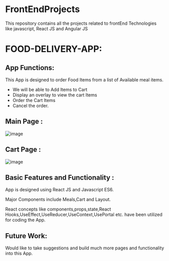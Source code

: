 # FrontEndProjects
This repository contains all the projects related to frontEnd Technologies like javascript, React JS and Angular JS

# FOOD-DELIVERY-APP:

## App Functions:
This App is designed to order Food Items from a list of Available meal items.
* We will be able to Add Items to Cart
* Display an overlay to view the cart Items
* Order the Cart Items 
* Cancel the order.

 ## Main Page : 

![image](https://user-images.githubusercontent.com/53829275/130004575-6ca1d7c1-8638-4702-af33-8c8a7902ee41.png)

## Cart Page :

![image](https://user-images.githubusercontent.com/53829275/130004669-cf2f9447-f058-42b4-a992-01087fbefa98.png)

## Basic Features and Functionality :

App is designed using React JS and Javascript ES6.

Major Components include Meals,Cart and Layout.

React concepts like components,props,state,React Hooks,UseEffect,UseReducer,UseContext,UsePortal etc. have been utilized for coding the App.

## Future Work:

Would like to take suggestions and build much more pages and functionality into this App.


